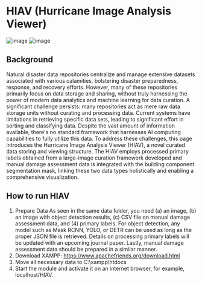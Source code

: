 # HIAV (Hurricane Image Analysis Viewer)

![image](https://github.com/sunhoro/HIAV/assets/58085880/b21f2c0e-128b-4f54-8c61-9be244a5d3cd)
![image](https://github.com/sunhoro/HIAV/assets/58085880/76a4f556-9a51-451b-89f1-34f5e54bcad2)

## Background
Natural disaster data repositories centralize and manage extensive datasets associated with various calamities, bolstering disaster preparedness, response, and recovery efforts. However, many of these repositories primarily focus on data storage and sharing, without truly harnessing the power of modern data analytics and machine learning for data curation. A significant challenge persists: many repositories act as mere raw data storage units without curating and processing data. Current systems have limitations in retrieving specific data sets, leading to significant effort in sorting and classifying data. Despite the vast amount of information available, there's no standard framework that harnesses AI computing capabilities to fully utilize this data. To address these challenges, this page introduces the Hurricane Image Analysis Viewer (HIAV), a novel curated data storing and viewing structure. The HIAV employs processed primary labels obtained from a large-image curation framework developed and manual damage assessment data is integrated with the building component segmentation mask, linking these two data types holistically and enabling a comprehensive visualization. 

## How to run HIAV
1. Prepare Data
As seen in the same data folder, you need (a) an image, (b) an image with object detection results, (c) CSV file on manual damage assessment data, and (4) primary labels. For object detection, any model such as Mask RCNN, YOLO, or DETR can be used as long as the proper JSON file is retrieved. Details on processing primary labels will be updated with an upcoming journal paper. Lastly, manual damage assessment data should be prepared in a similar manner.
2. Download XAMPP: https://www.apachefriends.org/download.html
3. Move all necessary data to C:\xampp\htdocs
4. Start the module and activate it on an internet browser, for example, localhost/HIAV.
